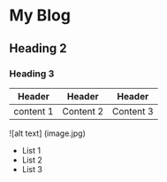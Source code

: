 # My Blog

## Heading 2


### Heading 3

| Header | Header | Header |
|---|---|---|
| content 1 | Content 2 | Content 3|



![alt text] (image.jpg)



- List 1
- List 2
- List 3

